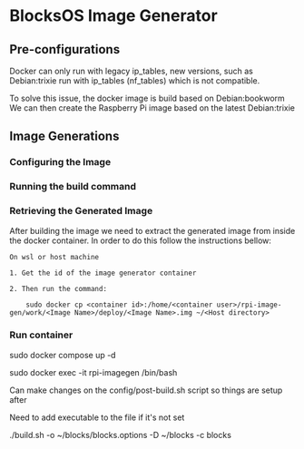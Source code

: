 # BlocksOS Image Generator 

## Pre-configurations 
Docker can only run with legacy ip_tables, new versions, such as Debian:trixie 
run with ip_tables (nf_tables) which is not compatible. 

To solve this issue, the docker image is build based on Debian:bookworm 
We can then create the Raspberry Pi image based on the latest Debian:trixie



## Image Generations



### Configuring the Image

### Running the build command

### Retrieving the Generated Image
After building the image we need to extract the generated image from inside the docker container. In order to do this follow the instructions bellow:

    On wsl or host machine 

    1. Get the id of the image generator container 
        
    2. Then run the command: 

        sudo docker cp <container id>:/home/<container user>/rpi-image-gen/work/<Image Name>/deploy/<Image Name>.img ~/<Host directory>




### Run container 

sudo docker compose up -d 

sudo docker exec -it rpi-imagegen /bin/bash




Can make changes on the config/post-build.sh script so things are setup after 

Need to add executable to the file if it's not set




./build.sh -o ~/blocks/blocks.options -D ~/blocks -c blocks